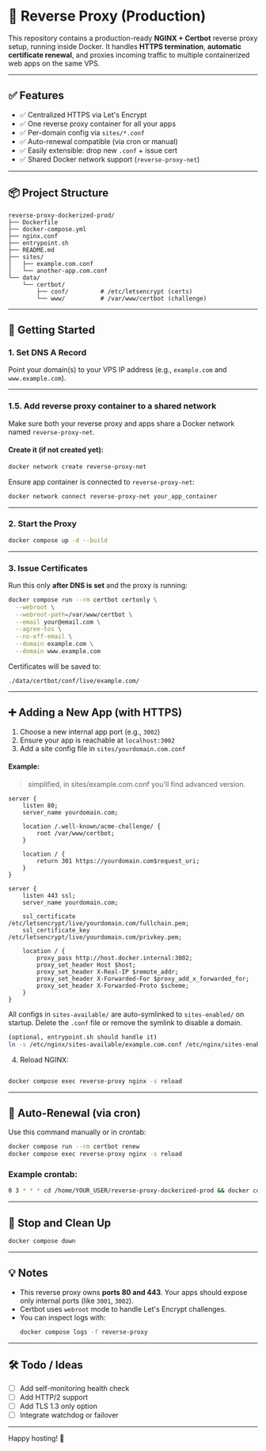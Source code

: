 # 🧭 Reverse Proxy (Production)

This repository contains a production-ready **NGINX + Certbot** reverse proxy setup, running inside Docker. It handles **HTTPS termination**, **automatic certificate renewal**, and proxies incoming traffic to multiple containerized web apps on the same VPS.

---

## ✅ Features

- ✅ Centralized HTTPS via Let's Encrypt
- ✅ One reverse proxy container for all your apps
- ✅ Per-domain config via `sites/*.conf`
- ✅ Auto-renewal compatible (via cron or manual)
- ✅ Easily extensible: drop new `.conf` + issue cert
- ✅ Shared Docker network support (`reverse-proxy-net`)

---

## 📦 Project Structure

```
reverse-proxy-dockerized-prod/
├── Dockerfile
├── docker-compose.yml
├── nginx.conf
├── entrypoint.sh
├── README.md
├── sites/
│   ├── example.com.conf
│   └── another-app.com.conf
└── data/
    └── certbot/
        ├── conf/         # /etc/letsencrypt (certs)
        └── www/          # /var/www/certbot (challenge)
```

---

## 🚀 Getting Started

### 1. Set DNS A Record

Point your domain(s) to your VPS IP address (e.g., `example.com` and `www.example.com`).

---

### 1.5. Add reverse proxy container to a shared network

Make sure both your reverse proxy and apps share a Docker network named `reverse-proxy-net`.

#### Create it (if not created yet):
```bash
docker network create reverse-proxy-net
```

Ensure app container is connected to `reverse-proxy-net`:

```bash
docker network connect reverse-proxy-net your_app_container
```

----

### 2. Start the Proxy
```bash
docker compose up -d --build
```

---

### 3. Issue Certificates

Run this only **after DNS is set** and the proxy is running:

```bash
docker compose run --rm certbot certonly \
  --webroot \
  --webroot-path=/var/www/certbot \
  --email your@email.com \
  --agree-tos \
  --no-eff-email \
  --domain example.com \
  --domain www.example.com
```

Certificates will be saved to:

```
./data/certbot/conf/live/example.com/
```

---

## ➕ Adding a New App (with HTTPS)

1. Choose a new internal app port (e.g., `3002`)
2. Ensure your app is reachable at `localhost:3002`
3. Add a site config file in `sites/yourdomain.com.conf`

#### Example:

> simplified, in sites/example.com.conf you'll find advanced version.

```nginx
server {
    listen 80;
    server_name yourdomain.com;

    location /.well-known/acme-challenge/ {
        root /var/www/certbot;
    }

    location / {
        return 301 https://yourdomain.com$request_uri;
    }
}

server {
    listen 443 ssl;
    server_name yourdomain.com;

    ssl_certificate /etc/letsencrypt/live/yourdomain.com/fullchain.pem;
    ssl_certificate_key /etc/letsencrypt/live/yourdomain.com/privkey.pem;

    location / {
        proxy_pass http://host.docker.internal:3002;
        proxy_set_header Host $host;
        proxy_set_header X-Real-IP $remote_addr;
        proxy_set_header X-Forwarded-For $proxy_add_x_forwarded_for;
        proxy_set_header X-Forwarded-Proto $scheme;
    }
}
```

All configs in `sites-available/` are auto-symlinked to `sites-enabled/` on startup. Delete the `.conf` file or remove the symlink to disable a domain.
```bash
(optional, entrypoint.sh should handle it)
ln -s /etc/nginx/sites-available/example.com.conf /etc/nginx/sites-enabled/example.com.conf

```

4. Reload NGINX:

```bash

docker compose exec reverse-proxy nginx -s reload
```

---

## 🔄 Auto-Renewal (via cron)

Use this command manually or in crontab:

```bash
docker compose run --rm certbot renew
docker compose exec reverse-proxy nginx -s reload
```

### Example crontab:

```bash
0 3 * * * cd /home/YOUR_USER/reverse-proxy-dockerized-prod && docker compose run --rm certbot renew && docker compose exec reverse-proxy nginx -s reload
```

---

## 🧼 Stop and Clean Up

```bash
docker compose down
```

---

## 💡 Notes

- This reverse proxy owns **ports 80 and 443**. Your apps should expose only internal ports (like `3001`, `3002`).
- Certbot uses `webroot` mode to handle Let's Encrypt challenges.
- You can inspect logs with:
  ```bash
  docker compose logs -f reverse-proxy
  ```

---

## 🛠 Todo / Ideas

- [ ] Add self-monitoring health check
- [ ] Add HTTP/2 support
- [ ] Add TLS 1.3 only option
- [ ] Integrate watchdog or failover

---

Happy hosting! 🎉